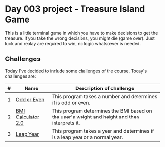 # Day 003 project - Treasure Island Game

This is a little terminal game in which you have to make decisions to get the treasure. If you take the wrong decisions, you might die (game over). Just luck and replay are required to win, no logic whatsoever is needed.

## Challenges

Today I've decided to include some challenges of the course. Today's challenges are:

| # | Name | Description of challenge |
| --- | --- | --- |
| 1 | [Odd or Even](../challenges/challenge1.py) | This program takes a number and determines if is odd or even. |
| 2 | [BMI Calculator 2.0](../challenges/challenge2.py) | This program determines the BMI based on the user's weight and height and then interprets it. |
| 3 | [Leap Year](../challenges/challenge3.py) | This program takes a year and determines if is a leap year or a normal year.